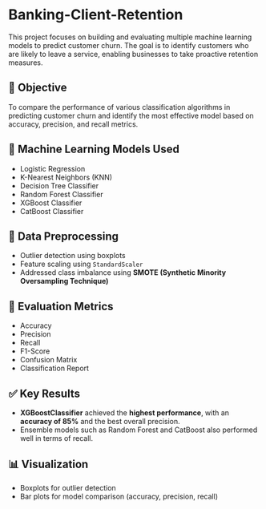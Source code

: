 # Banking-Client-Retention

This project focuses on building and evaluating multiple machine learning models to predict customer churn. The goal is to identify customers who are likely to leave a service, enabling businesses to take proactive retention measures.

## 📌 Objective
To compare the performance of various classification algorithms in predicting customer churn and identify the most effective model based on accuracy, precision, and recall metrics.

## 🧠 Machine Learning Models Used
- Logistic Regression  
- K-Nearest Neighbors (KNN)  
- Decision Tree Classifier  
- Random Forest Classifier  
- XGBoost Classifier  
- CatBoost Classifier  

## 🧪 Data Preprocessing
- Outlier detection using boxplots  
- Feature scaling using `StandardScaler`  
- Addressed class imbalance using **SMOTE (Synthetic Minority Oversampling Technique)**  

## 🧾 Evaluation Metrics
- Accuracy  
- Precision  
- Recall  
- F1-Score  
- Confusion Matrix  
- Classification Report  

## ✅ Key Results
- **XGBoostClassifier** achieved the **highest performance**, with an **accuracy of 85%** and the best overall precision.
- Ensemble models such as Random Forest and CatBoost also performed well in terms of recall.

## 📊 Visualization
- Boxplots for outlier detection  
- Bar plots for model comparison (accuracy, precision, recall)

